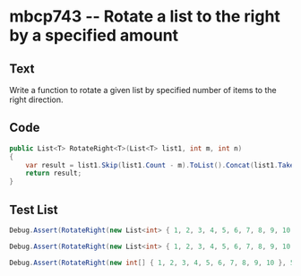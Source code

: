 # mbcp743 -- Rotate a list to the right by a specified amount

## Text

Write a function to rotate a given list by specified number of items to the right direction.

## Code

```csharp
public List<T> RotateRight<T>(List<T> list1, int m, int n)
{
    var result = list1.Skip(list1.Count - m).ToList().Concat(list1.Take(list1.Count - n)).ToList();
    return result;
}
```

## Test List

```csharp
Debug.Assert(RotateRight(new List<int> { 1, 2, 3, 4, 5, 6, 7, 8, 9, 10 }, 3, 4).SequenceEqual(new List<int> { 8, 9, 10, 1, 2, 3, 4, 5, 6 }));
```

```csharp
Debug.Assert(RotateRight(new List<int> { 1, 2, 3, 4, 5, 6, 7, 8, 9, 10 }, 2, 2).SequenceEqual(new List<int> { 9, 10, 1, 2, 3, 4, 5, 6, 7, 8 }));
```

```csharp
Debug.Assert(RotateRight(new int[] { 1, 2, 3, 4, 5, 6, 7, 8, 9, 10 }, 5, 2).SequenceEqual(new int[] { 6, 7, 8, 9, 10, 1, 2, 3, 4, 5, 6, 7, 8 }));
```

